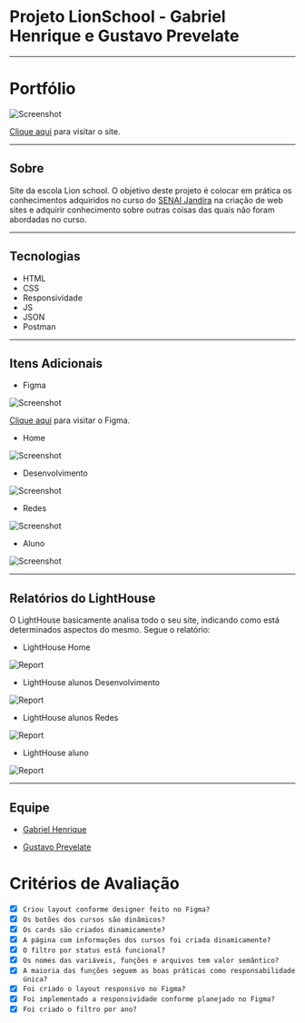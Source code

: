 # Projeto LionSchool - Gabriel Henrique e Gustavo Prevelate 

---

# Portfólio

![Screenshot](./img-readme/home.png)

[Clique aqui](https://gustavoprevelate.github.io/Frontend-LionSchool-Gabriel-Gustavo/) para visitar o site.

---

## Sobre
Site da escola Lion school. O objetivo deste projeto é colocar em prática os conhecimentos adquiridos no curso do [SENAI Jandira](https://jandira.sp.senai.br/) na criação de web sites e adquirir conhecimento sobre outras coisas das quais não foram abordadas no curso.

---
## Tecnologias
- HTML
- CSS
- Responsividade
- JS
- JSON
- Postman

---
## Itens Adicionais

- Figma

![Screenshot](./img-readme/figma-site.png)

[Clique aqui](https://www.figma.com/file/r4BhHJzzHDcv9LK333T2d5/LionSchool?node-id=0-1&t=fd15MEUdozzYvWnK-0) para visitar o Figma.

- Home

![Screenshot](./img-readme/home.png)

- Desenvolvimento

![Screenshot](./img-readme/desenvolvimento.png)

- Redes

![Screenshot](./img-readme/redes.png)

- Aluno

![Screenshot](./img-readme/aluno-especificado.png)

---
## Relatórios do LightHouse
O LightHouse basicamente analisa todo o seu site, indicando como está determinados aspectos do mesmo. Segue o relatório:

- LightHouse Home

![Report](./img-readme/home-light-house.png)

- LightHouse alunos Desenvolvimento

![Report](./img-readme/desenvolvimento-light-house.png)

- LightHouse alunos Redes

![Report](./img-readme/redes-light-house.png)

- LightHouse aluno

![Report](./img-readme/aluno-light-house.png)

---
## Equipe

- [Gabriel Henrique](https://github.com/Gabriel0612205)

- [Gustavo Prevelate](https://github.com/GustavoPrevelate)

# Critérios de Avaliação
- [x] `Criou layout conforme designer feito no Figma?`
- [x] `Os botões dos cursos são dinâmicos?`
- [x] `Os cards são criados dinamicamente?`
- [x] `A página com informações dos cursos foi criada dinamicamente?`
- [x] `O filtro por status está funcional?`
- [x] `Os nomes das variáveis, funções e arquivos tem valor semântico?`
- [x] `A maioria das funções seguem as boas práticas como responsabilidade única?`
- [x] `Foi criado o layout responsivo no Figma?`
- [x] `Foi implementado a responsividade conforme planejado no Figma?`
- [x] `Foi criado o filtro por ano?`
